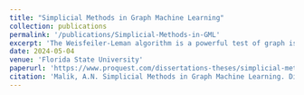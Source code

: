 ```yaml
---
title: "Simplicial Methods in Graph Machine Learning"
collection: publications
permalink: '/publications/Simplicial-Methods-in-GML'
excerpt: 'The Weisfeiler-Leman algorithm is a powerful test of graph isomorphism, and works by iteratively isolating clusters of nodes via a coloring scheme based on binary relationships. This refinement process is akin to message passing on graph neural networks. Graph neural networks are paradigms of computation that yield powerful results for structured data based on binary relationships, and therefore their expressivity shares the limitations of the Weisfeiler-Leman test. One way to circumvent this limitation relies on identifying and working with higher relationships within the data, or by finding a better refinement criterion that can be implemented on a machine. In this thesis, we put forward data structures closely based on the identification of such higher relationships via Kan Extensions of structured data built on binary relations. These data structures are well known in algebraic topology as Simplicial Sets; the theoretical underpinnings based on the combinatorics of simplicial sets and directed graphs are explored in this thesis and, based on of it, algorithms are introduced that can identify higher-order relations. A metric that can serve as a quantification for community detection tools is also introduced, as well as the notion of a pseudoterminal vertex as a proxy for these higher relations. This helps us balance the variance-bias tradeoff necessary for generalizability of the architecture. We introduce functors that show how these higher relationships can be modelled and expanded. Finally, we propose three neural networks that benefit from the topology of these nonbinary relations. These neural networks can be ported into the standard graph neural network library to augment feature classification in a semisupervised manner. All source code is available at https://github.com/abdullahnaeemmalik/simplicial-methods-in-graph-machine-learning'
date: 2024-05-04
venue: 'Florida State University'
paperurl: 'https://www.proquest.com/dissertations-theses/simplicial-methods-graph-machine-learning/docview/3064071895/se-2?accountid=4840'
citation: 'Malik, A.N. Simplicial Methods in Graph Machine Learning. Diss. Florida State University, 2024.'
---
```

